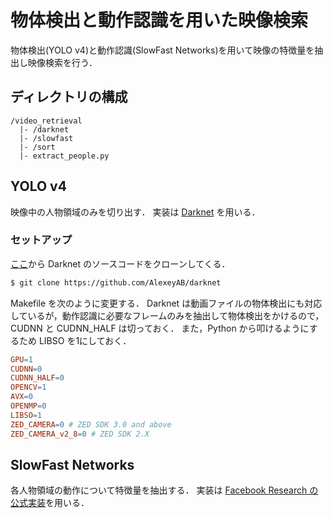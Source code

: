 # 物体検出と動作認識を用いた映像検索
物体検出(YOLO v4)と動作認識(SlowFast Networks)を用いて映像の特徴量を抽出し映像検索を行う．

## ディレクトリの構成
```
/video_retrieval  
  |- /darknet  
  |- /slowfast  
  |- /sort  
  |- extract_people.py
```

## YOLO v4
映像中の人物領域のみを切り出す．
実装は [Darknet](https://github.com/AlexeyAB/darknet) を用いる．

### セットアップ
[ここ](https://github.com/AlexeyAB/darknet)から Darknet のソースコードをクローンしてくる．
```bash
$ git clone https://github.com/AlexeyAB/darknet
```

Makefile を次のように変更する．
Darknet は動画ファイルの物体検出にも対応しているが，動作認識に必要なフレームのみを抽出して物体検出をかけるので，
CUDNN と CUDNN_HALF は切っておく．
また，Python から叩けるようにするため LIBSO を1にしておく．
```Makefile
GPU=1
CUDNN=0
CUDNN_HALF=0
OPENCV=1
AVX=0
OPENMP=0
LIBSO=1
ZED_CAMERA=0 # ZED SDK 3.0 and above
ZED_CAMERA_v2_8=0 # ZED SDK 2.X
```

## SlowFast Networks
各人物領域の動作について特徴量を抽出する．
実装は [Facebook Research の公式実装](https://github.com/facebookresearch/SlowFast)を用いる．
